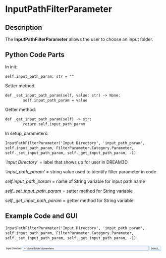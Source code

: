# InputPathFilterParameter

## Description

The **InputPathFilterParameter** allows the user to choose an input folder.


## Python Code Parts

In init:
```(lang-python)
self.input_path_param: str = ""
```

Setter method:
```(lang-python)
def _set_input_path_param(self, value: str) -> None:
		self.input_path_param = value
```
Getter method:
```(lang-python)
def _get_input_path_param(self) -> str:
		return self.input_path_param
```

In setup_parameters:
```(lang-python)
InputPathFilterParameter('Input Directory', 'input_path_param', self.input_path_param, FilterParameter.Category.Parameter, self._set_input_path_param, self._get_input_path_param, -1)
```

*'Input Directory'* = label that shows up for user in DREAM3D

*‘input_path_param’* = string value used to identify filter parameter in code

*self.input_path_param* = name of String variable for input path name

*self._set_input_path_param* = setter method for String variable

*self._get_input_path_param* = getter method for String variable

## Example Code and GUI
```(lang-python)
InputPathFilterParameter('Input Directory', 'input_path_param', self.input_path_param, FilterParameter.Category.Parameter, self._set_input_path_param, self._get_input_path_param, -1)
```
![input_path_gui](Images/input_path_gui.png)
